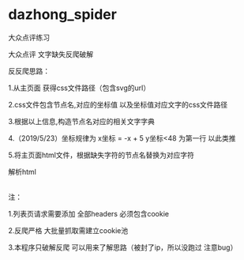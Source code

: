 # dazhong_spider
大众点评练习

大众点评 文字缺失反爬破解

反反爬思路：

1.从主页面 获得css文件路径（包含svg的url）

2.css文件包含节点名,对应的坐标值 以及坐标值对应文字的css文件路径

3.根据以上信息,构造节点名对应的相关文字字典

4.（2019/5/23）坐标规律为 x坐标 = -x + 5 y坐标<48 为第一行 以此类推

5.将主页面html文件，根据缺失字符的节点名替换为对应字符

解析html

<br>注：

1.列表页请求需要添加 全部headers 必须包含cookie

2.反爬严格 大批量抓取需建立cookie池

3.本程序只破解反爬 可以用来了解思路（被封了ip，所以没跑过 注意bug）





